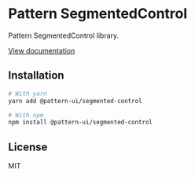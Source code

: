 # Pattern SegmentedControl

Pattern SegmentedControl library.

[View documentation](https://pattern.icu/)

## Installation

```sh
# With yarn
yarn add @pattern-ui/segmented-control

# With npm
npm install @pattern-ui/segmented-control
```

## License

MIT
